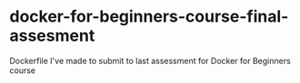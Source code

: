 # docker-for-beginners-course-final-assesment
Dockerfile  I've made to submit to last assessment for  Docker for Beginners course
